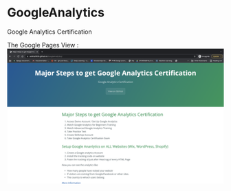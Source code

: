 # GoogleAnalytics
Google Analytics Certification

The Google Pages View : ![Pages](/docs/assets/MainPAge.png)
